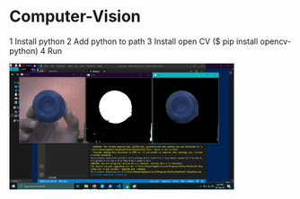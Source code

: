 # Computer-Vision

1 Install python
2 Add python to path
3 Install open CV ($ pip install opencv-python)
4 Run

<img src="Images/1.png" width="400">
